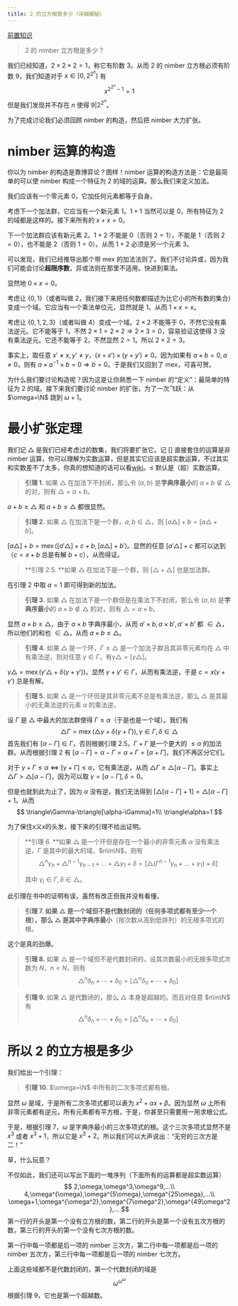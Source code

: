 ```yaml
---
title: 2 的立方根是多少（详细揭秘）
---
```


[前置知识](/posts/?page=1&postid=41)

> $2$ 的 nimber 立方根是多少？

我们已经知道，$2\times 2\times 2=1$，称它有阶数 3。从而 $2$ 的 nimber 立方根必须有阶数 9，我们知道对于 $x\in[0,2^{2^n})$ 有
$$
x^{2^{2^n}-1}=1
$$
但是我们发现并不存在 $n$ 使得 $9|2^{2^n}$。

为了完成讨论我们必须回顾 nimber 的构造，然后把 nimber 大力扩张。

# nimber 运算的构造

你以为 nimber 的构造是靠博弈论？图样！nimber 运算的构造方法是：它是最简单的可以使 nimber 构成一个特征为 2 的域的运算。那么我们来定义加法。

我们应该有一个零元素 $0$，它加任何元素都等于自身。

考虑下一个加法群，它应当有一个新元素 $1$。$1+1$ 当然可以是 $0$，所有特征为 2 的域都是这样的。接下来所有的 $x+x=0$。

下一个加法群应该有新元素 $2$。$1+2$ 不能是 $0$（否则 $2=1$），不能是 $1$（否则 $2=0$），也不能是 $2$（否则 $1=0$）。从而 $1+2$ 必须是另一个元素 $3$。

可以发现，我们已经推导出那个带 mex 的加法法则了。我们不讨论异或，因为我们可能会讨论**超限序数**，异或法则在那里不适用。快进到乘法。

显然地 $0\times x=0$。

考虑让 $\{0,1\}$（或者叫做 $2$，我们接下来把任何数都描述为比它小的所有数的集合）变成一个域。它应当有一个乘法单位元，显然就是 $1$。从而 $1\times x=x$。

考虑让 $\{0,1,2,3\}$（或者叫做 $4$）变成一个域。$2\times 2$ 不能等于 $0$，不然它没有乘法逆元。它不能等于 $1$，不然 $2\times 1=2\times 2\Rightarrow2\times 3=0$，容易验证这使得 $3$ 没有乘法逆元。它还不能等于 $2$，不然显然 $2=1$。所以 $2\times2=3$。

事实上，取任意 $x'\neq x,y'\neq y$，$(x+x')\times(y+y')\neq 0$。因为如果有 $a\times b=0,a\neq 0$，则有 $a\times a^{-1}\times b=0\Rightarrow b=0$。于是我们又回到了 mex，可喜可贺。

为什么我们要讨论构造呢？因为这是让你熟悉一下 nimber 的“定义”：最简单的特征为 2 的域。接下来我们要讨论 nimber 的扩张，为了一次飞跃：从 $\omega=\N$ 跳到 $\omega+1$。

# 最小扩张定理

我们记 $\triangle$ 是我们已经考虑过的数集，我们将要扩张它。记 $[]$ 直接套住的运算是非 nimber 运算，你可以理解为实数运算，但是其实它应该是超实数运算，不过其实和实数差不了太多，你真的想知道的话可以看[wiki](https://zh.wikipedia.org/wiki/%E8%B6%85%E7%8F%BE%E5%AF%A6%E6%95%B8)。$\le$ 默认是（超）实数运算。

> **引理 1.** 如果 $\triangle$ 在加法下不封闭，那么令 $(a,b)$ 是**字典序最小**的 $a+b\notin\triangle$ 的对，则有 $\triangle=a+b$。

$a+b\ge \triangle$ 和 $a+b\le \triangle$ 都很显然。

> **引理 2.** 如果 $\triangle$ 在加法下是一个群，$a,b\in\triangle$，则 $[a\triangle]+b=[a\triangle+b]$。

$[a\triangle]+b=\operatorname{mex}([a'\triangle]+c+b,[a\triangle]+b')$。显然的任意 $[a'\triangle]+c$ 都可以达到（$c=x+b$ 总是有解 $b+c$），从而得证。

>**引理 2.5. **如果 $\triangle$ 在加法下是一个群，则 $[\triangle+\triangle]$ 也是加法群。

在引理 2 中取 $a=1$ 即可得到新的加法。

> **引理 3.** 如果 $\triangle$ 在加法下是一个群但是在乘法下不封闭，那么令 $(a,b)$ 是**字典序最小**的 $a\times b\notin\triangle$ 的对，则有 $\triangle=a\times b$。

显然 $a\times b\ge\triangle$，由于 $a\times b$ 字典序最小，从而 $a'\times b,a\times b',a'\times b'$ 都 $\in\triangle$，所以他们的和也 $\in\triangle$，从而 $a\times b\le\triangle$。

> **引理 4.** 如果 $\triangle$ 是一个环，$\Gamma\le \triangle$ 是一个加法子群且其非零元素均在 $\triangle$ 中有乘法逆，则对任意 $\gamma\in\Gamma$，有$\gamma\triangle=[\gamma\triangle]$。

$\gamma\triangle=\operatorname{mex}(\gamma'\triangle+\delta(\gamma+\gamma'))$。显然 $\gamma+\gamma'\in\Gamma$，从而有乘法逆，于是 $c=x(\gamma+\gamma')$ 总是有解。

> **引理 5.** 如果 $\triangle$ 是一个环但是其非零元素不总是有乘法逆，那么 $\triangle$ 是其最小的无乘法逆的元素 $\alpha$ 的乘法逆。

设 $\Gamma$ 是 $\triangle$ 中最大的加法群使得 $\Gamma\le \alpha$（于是也是一个域）。我们有
$$
\triangle\Gamma=\operatorname{mex}(\triangle\gamma+\delta(\gamma+\Gamma)),\gamma\in\Gamma,\delta\in\triangle
$$
首先我们有 $[\alpha-\Gamma]\in\Gamma$，否则根据引理 2.5，$\Gamma+\Gamma$ 是一个更大的 $\le\alpha$ 的加法群。从而根据引理 2 有 $[\alpha-\Gamma]=\alpha-\Gamma=\alpha+\Gamma=[\alpha+\Gamma]$，我们不再区分它们。

对于 $\gamma+\Gamma\le \alpha\Leftrightarrow[\gamma+\Gamma]\le \alpha$，它有乘法逆，从而 $\triangle\Gamma\ge \triangle[\alpha-\Gamma]$。事实上 $\triangle\Gamma>\triangle[\alpha-\Gamma]$，因为可以取 $\gamma=[\alpha-\Gamma],\delta=0$。

但是也就到此为止了，因为 $\alpha$ 没有逆，我们无法得到 $[\triangle[\alpha-\Gamma]+1]=\triangle[\alpha-\Gamma]+1$。从而
$$
\triangle\Gamma-\triangle[\alpha-\Gamma]=1\\
\triangle\alpha=1
$$

为了保住x义x的头发，接下来的引理不给出证明。

> **引理 6. **如果 $\triangle$ 是一个环但是存在一个最小的非零元素 $\alpha$ 没有乘法逆，$\Gamma$ 是其中的最大的域，$n\in\N$，则有
>$$
>\triangle^n\gamma_n+\triangle^{n-1}\gamma_{n-1}+...+\triangle\gamma_1+\delta=[\triangle(\Gamma^{n-1}\gamma_n+...+\gamma_1)+\delta]
>$$
>
>其中 $\gamma_i\in \Gamma,\delta\in \triangle$。

此引理在书中的证明有误，虽然有改正但我并没有看懂。

> **引理 7. **如果 $\triangle$ 是一个域但不是代数封闭的（任何多项式都有至少一个根），那么 $\triangle$ 是其中**字典序最小**（按次数从高到低排列）的无根多项式的根。

这个是真的劲爆。

> **引理 8.** 如果 $\triangle$ 是一个域但不是代数封闭的，设其次数最小的无根多项式次数为 $N$，$n<N$，则有
> $$
> \triangle^n\delta_n+\cdots+\delta_0=[\triangle^n\delta_n+\cdots+\delta_0]
> $$

> **引理 9.** 如果 $\triangle$ 是代数闭的，那么 $\triangle$ 本身是超越的。而且对任意 $n\in\N$ 有
> $$
> \triangle^n\delta_n+\cdots+\delta_0=[\triangle^n\delta_n+\cdots+\delta_0]
> $$

# 所以 2 的立方根是多少

我们给出一个引理：

> **引理 10.** $\omega=\N$ 中所有的二次多项式都有根。

显然 $\omega$ 是域，于是所有二次多项式都可以表为 $x^2+\alpha x+\beta$。因为显然 $\omega$ 上所有非零元素都有逆元，所有元素都有平方根，于是，你甚至只需要用一用求根公式。

于是，根据引理 7，$\omega$ 是字典序最小的三次多项式的根。这个三次多项式显然不是 $x^3$ 或者 $x^3+1$，所以它是 $x^3+2$。所以我们可以大声说出：“无穷的三次方是二！”

草，什么玩意？

不仅如此，我们还可以写出下面的一堆序列（下面所有的运算都是超实数运算）
$$
2,\omega,\omega^3,\omega^9,...\\
4,\omega^{\omega},\omega^{5\omega},\omega^{25\omega},...\\
\omega+1,\omega^{\omega^2},\omega^{7\omega^2},\omega^{49\omega^2},...
$$
第一行的开头是第一个没有立方根的数，第二行的开头是第一个没有五次方根的数，第三行的开头的第一个没有七次方根的数。

第一行中每一项都是后一项的 nimber 三次方，第二行中每一项都是后一项的 nimber 五次方，第三行中每一项都是后一项的 nimber 七次方。

上面这些域都不是代数封闭的，第一个代数封闭的域是
$$
\omega^{\omega^{\omega}}
$$
根据引理 9，它也是第一个超越数。

